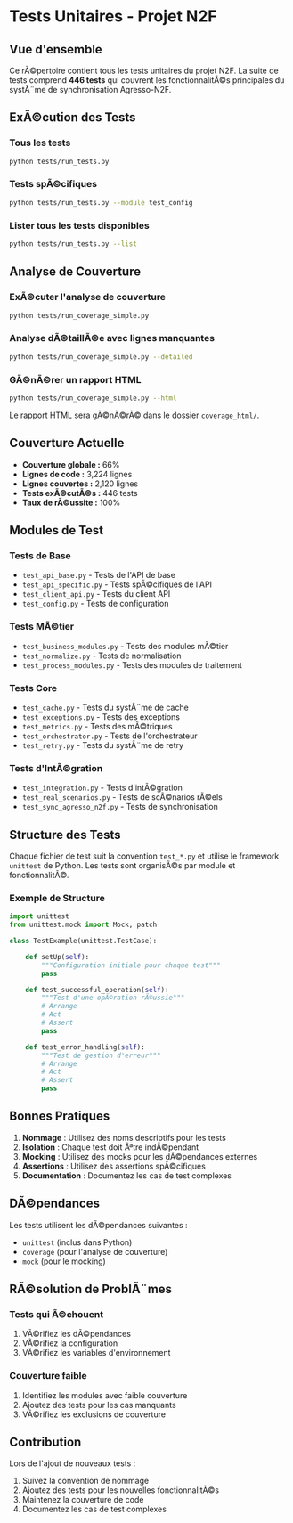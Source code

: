 ﻿# Tests Unitaires - Projet N2F

## Vue d'ensemble

Ce rÃ©pertoire contient tous les tests unitaires du projet N2F. La suite de tests
comprend **446 tests** qui couvrent les fonctionnalitÃ©s principales du systÃ¨me de
synchronisation Agresso-N2F.

## ExÃ©cution des Tests

### Tous les tests

```bash
python tests/run_tests.py
```

### Tests spÃ©cifiques

```bash
python tests/run_tests.py --module test_config
```

### Lister tous les tests disponibles

```bash
python tests/run_tests.py --list
```

## Analyse de Couverture

### ExÃ©cuter l'analyse de couverture

```bash
python tests/run_coverage_simple.py
```

### Analyse dÃ©taillÃ©e avec lignes manquantes

```bash
python tests/run_coverage_simple.py --detailed
```

### GÃ©nÃ©rer un rapport HTML

```bash
python tests/run_coverage_simple.py --html
```

Le rapport HTML sera gÃ©nÃ©rÃ© dans le dossier `coverage_html/`.

## Couverture Actuelle

- **Couverture globale :** 66%
- **Lignes de code :** 3,224 lignes
- **Lignes couvertes :** 2,120 lignes
- **Tests exÃ©cutÃ©s :** 446 tests
- **Taux de rÃ©ussite :** 100%

## Modules de Test

### Tests de Base

- `test_api_base.py` - Tests de l'API de base
- `test_api_specific.py` - Tests spÃ©cifiques de l'API
- `test_client_api.py` - Tests du client API
- `test_config.py` - Tests de configuration

### Tests MÃ©tier

- `test_business_modules.py` - Tests des modules mÃ©tier
- `test_normalize.py` - Tests de normalisation
- `test_process_modules.py` - Tests des modules de traitement

### Tests Core

- `test_cache.py` - Tests du systÃ¨me de cache
- `test_exceptions.py` - Tests des exceptions
- `test_metrics.py` - Tests des mÃ©triques
- `test_orchestrator.py` - Tests de l'orchestrateur
- `test_retry.py` - Tests du systÃ¨me de retry

### Tests d'IntÃ©gration

- `test_integration.py` - Tests d'intÃ©gration
- `test_real_scenarios.py` - Tests de scÃ©narios rÃ©els
- `test_sync_agresso_n2f.py` - Tests de synchronisation

## Structure des Tests

Chaque fichier de test suit la convention `test_*.py` et utilise le framework `unittest`
de Python. Les tests sont organisÃ©s par module et fonctionnalitÃ©.

### Exemple de Structure

```python
import unittest
from unittest.mock import Mock, patch

class TestExample(unittest.TestCase):

    def setUp(self):
        """Configuration initiale pour chaque test"""
        pass

    def test_successful_operation(self):
        """Test d'une opÃ©ration rÃ©ussie"""
        # Arrange
        # Act
        # Assert
        pass

    def test_error_handling(self):
        """Test de gestion d'erreur"""
        # Arrange
        # Act
        # Assert
        pass
```

## Bonnes Pratiques

1. **Nommage** : Utilisez des noms descriptifs pour les tests
1. **Isolation** : Chaque test doit Ãªtre indÃ©pendant
1. **Mocking** : Utilisez des mocks pour les dÃ©pendances externes
1. **Assertions** : Utilisez des assertions spÃ©cifiques
1. **Documentation** : Documentez les cas de test complexes

## DÃ©pendances

Les tests utilisent les dÃ©pendances suivantes :

- `unittest` (inclus dans Python)
- `coverage` (pour l'analyse de couverture)
- `mock` (pour le mocking)

## RÃ©solution de ProblÃ¨mes

### Tests qui Ã©chouent

1. VÃ©rifiez les dÃ©pendances
1. VÃ©rifiez la configuration
1. VÃ©rifiez les variables d'environnement

### Couverture faible

1. Identifiez les modules avec faible couverture
1. Ajoutez des tests pour les cas manquants
1. VÃ©rifiez les exclusions de couverture

## Contribution

Lors de l'ajout de nouveaux tests :

1. Suivez la convention de nommage
1. Ajoutez des tests pour les nouvelles fonctionnalitÃ©s
1. Maintenez la couverture de code
1. Documentez les cas de test complexes
